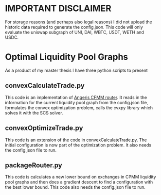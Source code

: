 # IMPORTANT DISCLAIMER
For storage reasons (and perhaps also legal reasons) I did not upload the historic data required to generate the config.json.
This code will only evaluate the uniswap subgraph of UNI, DAI, WBTC, USDT, WETH and USDC.

# Optimal Liquidity Pool Graphs

As a product of my master thesis I have three python scripts to present

## convexCalculateTrade.py
This code is an implementation of [Angeris CFMM router](https://angeris.github.io/papers/cfmm-routing.pdf). It reads in the information for the current liquidity pool graph from the config.json file, formulates the convex optimization problem, calls the cvxpy library which solves it with the SCS solver.

## convexOptimizeTrade.py
This code is an extension of the code in convexCalculateTrade.py. The initial configuration is now part of the optimization problem. It also needs the config.json file to run.

## packageRouter.py
This code is calculates a new lower bound on exchanges in CPMM liquidity pool graphs and then does a gradient descent to find a configuration with the best lower bound. This code also needs the config.json file to run.

